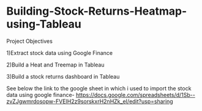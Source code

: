 # Building-Stock-Returns-Heatmap-using-Tableau
Project Objectives

1)Extract stock data using Google Finance

2)Build a Heat and Treemap in Tableau

3)Build a stock returns dashboard in Tableau

See below the link to the google sheet in which i used to import the stock data using google finance-
https://docs.google.com/spreadsheets/d/1Sb--zvZJgwmrdosopw-FVEIH2z9sorskxrH2nHZk_eI/edit?usp=sharing
